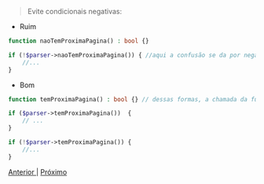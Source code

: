 > Evite condicionais negativas:

- Ruim

```php
function naoTemProximaPagina() : bool {}

if (!$parser->naoTemProximaPagina()) { //aqui a confusão se da por negar uma condicional negativa para saber qual é o resultado verdadeiro... confuso
    //...
}
```

- Bom

```php
function temProximaPagina() : bool {} // dessas formas, a chamada da função acompanha um raciocínio logico, e não cria a confusao da forma acima 

if ($parser->temProximaPagina())  { 
    // ...
}

if (!$parser->temProximaPagina()) { 
    //...
}
```

<p>
    <a href="exemplo2.md"> Anterior </a> | <a href="exemplo4.md"> Próximo </a> 
</p>
